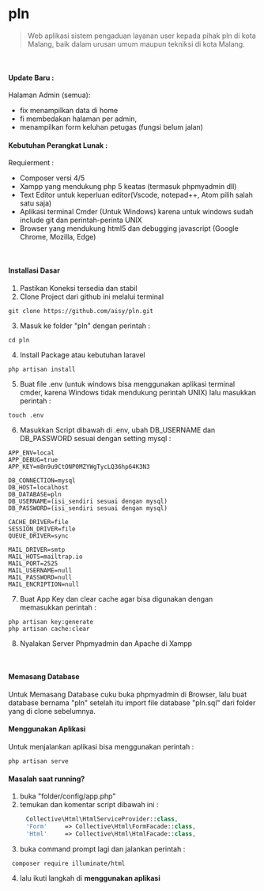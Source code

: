 # pln

> Web aplikasi sistem pengaduan layanan user kepada pihak pln di kota Malang, baik dalam urusan umum maupun tekniksi di kota Malang.

<br/>

#### Update Baru :
Halaman Admin (semua): 
   - fix menampilkan data di home 
   - fi membedakan halaman per admin,
   - menampilkan form keluhan petugas (fungsi belum jalan)

#### Kebutuhan Perangkat Lunak :

Requierment :
- Composer versi 4/5
- Xampp yang mendukung php 5 keatas (termasuk phpmyadmin dll)
- Text Editor untuk keperluan editor(Vscode, notepad++, Atom pilih salah satu saja)
- Aplikasi terminal Cmder (Untuk Windows) karena untuk windows sudah include git dan perintah-perinta UNIX
- Browser yang mendukung html5 dan debugging javascript (Google Chrome, Mozilla, Edge)

<br/>

#### Installasi Dasar
1. Pastikan Koneksi tersedia dan stabil
2. Clone Project dari github ini melalui terminal
```command line
git clone https://github.com/aisy/pln.git
```
3. Masuk ke folder "pln" dengan perintah :
```command line
cd pln
``` 
4. Install Package atau kebutuhan laravel
```command line
php artisan install
``` 
5. Buat file .env (untuk windows bisa menggunakan aplikasi terminal cmder, karena Windows tidak mendukung perintah UNIX) lalu masukkan perintah :
```command line
touch .env
```
6. Masukkan Script dibawah di .env, ubah DB_USERNAME dan DB_PASSWORD sesuai dengan setting mysql :
```env
APP_ENV=local
APP_DEBUG=true
APP_KEY=m8n9u9CtONP0MZYWgTycLQ36hp64K3N3

DB_CONNECTION=mysql
DB_HOST=localhost
DB_DATABASE=pln
DB_USERNAME=(isi_sendiri sesuai dengan mysql)
DB_PASSWORD=(isi_sendiri sesuai dengan mysql)

CACHE_DRIVER=file 
SESSION_DRIVER=file
QUEUE_DRIVER=sync

MAIL_DRIVER=smtp
MAIL_HOTS=mailtrap.io
MAIL_PORT=2525 
MAIL_USERNAME=null
MAIL_PASSWORD=null
MAIL_ENCRIPTION=null
```
7. Buat App Key dan clear cache agar bisa digunakan dengan memasukkan perintah :
```command line
php artisan key:generate
php artisan cache:clear
```
8. Nyalakan Server Phpmyadmin dan Apache di Xampp

<br/>

#### Memasang Database

Untuk Memasang Database cuku buka phpmyadmin di Browser, lalu buat database bernama "pln" setelah itu import file database "pln.sql" dari folder yang di clone sebelumnya.

#### Menggunakan Aplikasi 
Untuk menjalankan aplikasi bisa menggunakan perintah :
```command line
php artisan serve
```
#### Masalah saat running?
1. buka "folder/config/app.php"
2. temukan dan komentar script dibawah ini :
```php
     Collective\Html\HtmlServiceProvider::class,
     'Form'     => Collective\Html\FormFacade::class,
     'Html'     => Collective\Html\HtmlFacade::class,
```
3. buka command prompt lagi dan jalankan perintah : 
```node
 composer require illuminate/html
```
4. lalu ikuti langkah di **menggunakan aplikasi**


